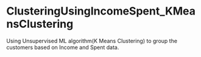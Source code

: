 # ClusteringUsingIncomeSpent_KMeansClustering
 Using Unsupervised ML algorithm(K Means Clustering) to group the customers based on Income and Spent data.
